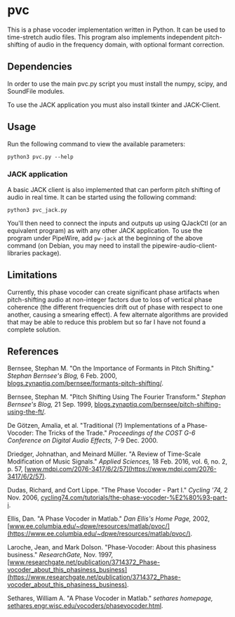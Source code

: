 # pvc

This is a phase vocoder implementation written in Python. It can be used to time-stretch audio files. This program also implements independent pitch-shifting of audio in the frequency domain, with optional formant correction.

## Dependencies

In order to use the main pvc.py script you must install the numpy, scipy, and SoundFile modules.

To use the JACK application you must also install tkinter and JACK-Client.

## Usage

Run the following command to view the available parameters:

```
python3 pvc.py --help
```

### JACK application

A basic JACK client is also implemented that can perform pitch shifting of audio in real time. It can be started using the following command:

```
python3 pvc_jack.py
```

You'll then need to connect the inputs and outputs up using QJackCtl (or an equivalent program) as with any other JACK application. To use the program under PipeWire, add ```pw-jack``` at the beginning of the above command (on Debian, you may need to install the pipewire-audio-client-libraries package).

## Limitations

Currently, this phase vocoder can create significant phase artifacts when pitch-shifting audio at non-integer factors due to loss of vertical phase coherence (the different frequencies drift out of phase with respect to one another, causing a smearing effect). A few alternate algorithms are provided that may be able to reduce this problem but so far I have not found a complete solution.

## References

Bernsee, Stephan M. "On the Importance of Formants in Pitch Shifting." *Stephan Bernsee's Blog,* 6 Feb. 2000, [blogs.zynaptiq.com/bernsee/formants-pitch-shifting/](http://blogs.zynaptiq.com/bernsee/formants-pitch-shifting/).

Bernsee, Stephan M. "Pitch Shifting Using The Fourier Transform." *Stephan Bernsee's Blog,* 21 Sep. 1999, [blogs.zynaptiq.com/bernsee/pitch-shifting-using-the-ft/](http://blogs.zynaptiq.com/bernsee/pitch-shifting-using-the-ft/).

De Götzen, Amalia, et al. "Traditional (?) Implementations of a Phase-Vocoder: The Tricks of the Trade." *Proceedings of the COST G-6 Conference on Digital Audio Effects,* 7-9 Dec. 2000.

Driedger, Johnathan, and Meinard Müller. "A Review of Time-Scale Modification of Music Signals." *Applied Sciences,* 18 Feb. 2016, vol. 6, no. 2, p. 57, [www.mdpi.com/2076-3417/6/2/57](https://www.mdpi.com/2076-3417/6/2/57).

Dudas, Richard, and Cort Lippe. "The Phase Vocoder - Part I." *Cycling '74,* 2 Nov. 2006, [cycling74.com/tutorials/the-phase-vocoder-%E2%80%93-part-i](https://cycling74.com/tutorials/the-phase-vocoder-%E2%80%93-part-i).

Ellis, Dan. "A Phase Vocoder in Matlab." *Dan Ellis's Home Page,* 2002, [www.ee.columbia.edu/~dpwe/resources/matlab/pvoc/](https://www.ee.columbia.edu/~dpwe/resources/matlab/pvoc/).

Laroche, Jean, and Mark Dolson. "Phase-Vocoder: About this phasiness business." *ResearchGate,* Nov. 1997, [www.researchgate.net/publication/3714372_Phase-vocoder_about_this_phasiness_business](https://www.researchgate.net/publication/3714372_Phase-vocoder_about_this_phasiness_business).

Sethares, William A. "A Phase Vocoder in Matlab." *sethares homepage,* [sethares.engr.wisc.edu/vocoders/phasevocoder.html](https://sethares.engr.wisc.edu/vocoders/phasevocoder.html).
